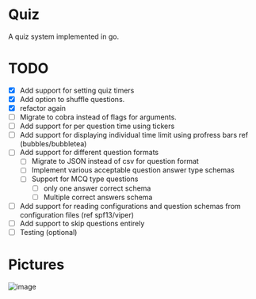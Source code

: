 # Quiz
A quiz system implemented in go.


# TODO
- [x] Add support for setting quiz timers 
- [x] Add option to shuffle questions.
- [x] refactor again
- [ ] Migrate to cobra instead of flags for arguments.
- [ ] Add support for per question time using tickers
- [ ] Add support for displaying individual time limit using profress bars ref (bubbles/bubbletea)
- [ ] Add support for different question formats
  - [ ] Migrate to JSON instead of csv for question format
  - [ ] Implement various acceptable question answer type schemas
  - [ ] Support for MCQ type questions
    - [ ] only one answer correct schema
    - [ ] Multiple correct answers schema
- [ ] Add support for reading configurations and question schemas from configuration files (ref spf13/viper)
- [ ] Add support to skip questions entirely
- [ ] Testing (optional)
  
# Pictures
![image](https://github.com/theredditbandit/quiz/assets/85390033/91371eda-324c-4c64-bb15-bea25ef3cbf5)
